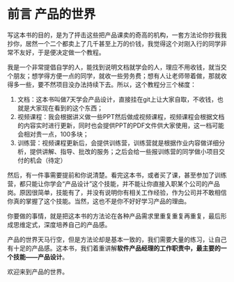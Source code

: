 # 前言 产品的世界

写这本书的目的，是为了抨击这些把产品课卖的奇高的机构，一套方法论你抄我我抄你，居然一个二个都卖上了几千甚至上万的价钱，我觉得这个对刚入行的同学非常不友好，于是便决定做一个教程。  

我是一个非常提倡自学的人，能找到说明文档就学会的人，理应不用收钱，就当交个朋友；想学得方便一点的同学，就收一些劳务费；想有人让老师带着做，那就收得多一些，要不然项目没办法持续下去。所以，这个教程分三个梯度：  
1. 文档：这本书叫做7天学会产品设计，直接挂在git上让大家自取，不收钱，也就是大家现在看到的这个东西；
2. 视频课程：我会根据讲义做一些PPT然后做成视频课程，视频课程会根据文档的内容实时进行更新，同时也会提供PPT的PDF文件供大家使用，这一档可能会相对贵一点，100多块；
3. 训练营：视频课程更新后，会提供训练营，训练营就是根据作业内容做详细分析，提供讲解、指导、批改的服务；之后会给一些报训练营的同学做小项目交付的机会（待定）  

然后，有一件事需要提前和你说清楚。看完这本书，或者买了课，甚至参加了训练营，都只能让你学会“产品设计”这个技能，并不能让你直接入职某个公司的产品岗。原因很简单，技能有了，并没有说明你有相关工作经验，作为公司并不敢相信你真的掌握了这个技能。当然，这也不是你不好好学习产品的理由。  

你要做的事情，就是把这本书的方法论在各种产品需求里重复重复再重复，最后形成思维定式，深度培养自己的产品感。

产品的世界天马行空，但是方法论却是基本一致的，我们需要大量的练习，让自己有十足的产品感。这本书，我们着重讲解**软件产品经理的工作职责中，最主要的一个技能——产品设计**。  

欢迎来到产品的世界。